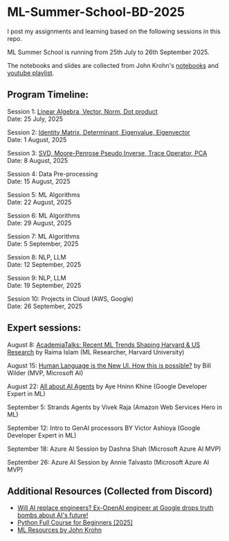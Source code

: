 # ML-Summer-School-BD-2025
I post my assignments and learning based on the following sessions in this repo.

ML Summer School is running from 25th July to 26th September 2025.

The notebooks and slides are collected from John Krohn's [notebooks](https://github.com/AI-Native-Computing-Organization/ML-foundations/tree/master/notebooks) and [youtube playlist](https://www.youtube.com/playlist?list=PLRDl2inPrWQW1QSWhBU0ki-jq_uElkh2a).

## Program Timeline:

Session 1: [Linear  Algebra, Vector, Norm, Dot product](https://www.youtube.com/watch?v=aZFgGEb90wM)<br>
Date: 25 July, 2025

Session 2: [Identity Matrix, Determinant, Eigenvalue, Eigenvector](https://www.youtube.com/watch?v=hzR5SPG-PqE)<br>
Date: 1 August, 2025

Session 3: [SVD, Moore-Penrose Pseudo Inverse, Trace Operator, PCA](https://www.youtube.com/watch?v=w1sezU4t9eU)<br>
Date: 8 August, 2025

Session 4: Data Pre-processing<br>
Date: 15 August, 2025

Session 5: ML Algorithms<br>
Date: 22 August, 2025

Session 6: ML Algorithms<br>
Date: 29 August, 2025

Session 7: ML Algorithms<br>
Date: 5 September, 2025

Session 8: NLP, LLM<br>
Date: 12 September, 2025

Session 9:  NLP, LLM<br>
Date: 19 September, 2025

Session 10: Projects in Cloud (AWS, Google)<br>
Date: 26 September, 2025

## Expert sessions:

August 8: [AcademiaTalks: Recent ML  Trends Shaping Harvard & US Research](https://www.youtube.com/live/MwrYgmciZSE) by Raima Islam (ML Researcher, Harvard University)

August 15: [Human Language is the New UI. How this is possible?](https://www.youtube.com/watch?v=P7ZWKTWsaNg&t=166s) by Bill Wilder (MVP, Microsoft AI)

August 22: [All about AI Agents](https://www.youtube.com/live/Ud8sQIEwiXw) by Aye Hninn Khine (Google Developer Expert in ML)

September 5: Strands Agents by Vivek Raja (Amazon Web Services Hero in ML)

September 12: Intro to GenAI processors BY Victor Ashioya (Google Developer Expert in ML)

September 18: Azure AI Session by Dashna Shah (Microsoft Azure AI MVP)

September 26: Azure AI Session by Annie Talvasto (Microsoft Azure AI MVP)

## Additional Resources (Collected from Discord)

- [Will AI replace engineers? Ex-OpenAI engineer at Google drops truth bombs about AI's future!](https://www.youtube.com/watch?v=yaPOxsZsB90)
- [Python Full Course for Beginners \[2025\]](https://www.youtube.com/watch?v=K5KVEU3aaeQ)
- [ML Resources by John Krohn](https://www.jonkrohn.com/resources)